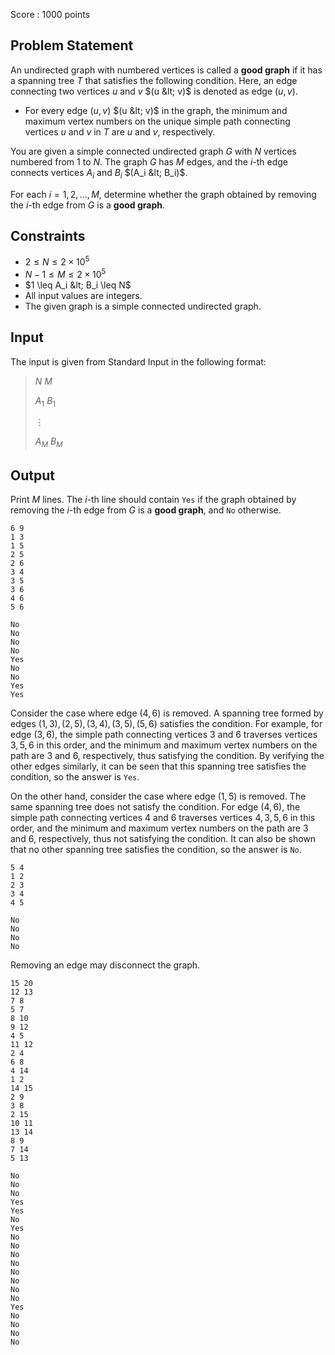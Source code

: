 Score : $1000$ points

## Problem Statement

An undirected graph with numbered vertices is called a **good graph** if it has a spanning tree $T$ that satisfies the following condition. Here, an edge connecting two vertices $u$ and $v$ $(u &lt; v)$ is denoted as edge $(u,v)$.

- For every edge $(u,v)$ $(u &lt; v)$ in the graph, the minimum and maximum vertex numbers on the unique simple path connecting vertices $u$ and $v$ in $T$ are $u$ and $v$, respectively.

You are given a simple connected undirected graph $G$ with $N$ vertices numbered from $1$ to $N$. The graph $G$ has $M$ edges, and the $i$-th edge connects vertices $A_i$ and $B_i$ $(A_i &lt; B_i)$.

For each $i=1,2,\dots,M$, determine whether the graph obtained by removing the $i$-th edge from $G$ is a **good graph**.

## Constraints

- $2 \leq N \leq 2 \times 10^5$
- $N-1 \leq M \leq 2 \times 10^5$
- $1 \leq A_i &lt; B_i \leq N$
- All input values are integers.
- The given graph is a simple connected undirected graph.

## Input

The input is given from Standard Input in the following format:

> $N$ $M$
> 
> $A_1$ $B_1$
> 
> $\vdots$
> 
> $A_M$ $B_M$

## Output

Print $M$ lines. The $i$-th line should contain `Yes` if the graph obtained by removing the $i$-th edge from $G$ is a **good graph**, and `No` otherwise.

```input1
6 9
1 3
1 5
2 5
2 6
3 4
3 5
3 6
4 6
5 6
```

```output1
No
No
No
No
Yes
No
No
Yes
Yes
```

Consider the case where edge $(4,6)$ is removed. A spanning tree formed by edges $(1,3),(2,5),(3,4),(3,5),(5,6)$ satisfies the condition. For example, for edge $(3,6)$, the simple path connecting vertices $3$ and $6$ traverses vertices $3,5,6$ in this order, and the minimum and maximum vertex numbers on the path are $3$ and $6$, respectively, thus satisfying the condition. By verifying the other edges similarly, it can be seen that this spanning tree satisfies the condition, so the answer is `Yes`.

On the other hand, consider the case where edge $(1,5)$ is removed. The same spanning tree does not satisfy the condition. For edge $(4,6)$, the simple path connecting vertices $4$ and $6$ traverses vertices $4,3,5,6$ in this order, and the minimum and maximum vertex numbers on the path are $3$ and $6$, respectively, thus not satisfying the condition. It can also be shown that no other spanning tree satisfies the condition, so the answer is `No`.

```input2
5 4
1 2
2 3
3 4
4 5
```

```output2
No
No
No
No
```

Removing an edge may disconnect the graph.

```input3
15 20
12 13
7 8
5 7
8 10
9 12
4 5
11 12
2 4
6 8
4 14
1 2
14 15
2 9
3 8
2 15
10 11
13 14
8 9
7 14
5 13
```

```output3
No
No
No
Yes
Yes
No
Yes
No
No
No
No
No
No
No
No
Yes
No
No
No
No
```